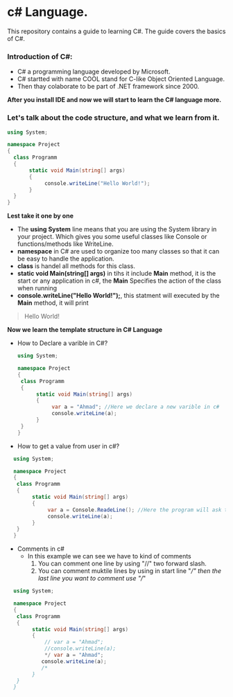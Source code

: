 # c# Language.
This repository contains a guide to learning C#. The guide covers the basics of C#.

### Introduction of C#:

* C# a programming language developed by Microsoft.
* C# startted with name COOL stand for C-like Object Oriented Language.
* Then thay colaborate to be part of .NET framework since 2000.




 **After you install IDE and now we will start to learn the C# language more.**


 ### Let's talk about the code structure, and what we learn from it.

 ```c#
using System;

namespace Project
{
   class Programm
   {
        static void Main(string[] args)
        {
             console.writeLine("Hello World!");
        }
   }
}
```

**Lest take it one by one** 

* The **using System** line means that you are using the System library in your project. Which gives you some useful classes like Console or functions/methods like WriteLine.
* **namespace** in C# are used to organize too many classes so that it can be easy to handle the application.
* **class** is handel all methods for this class.
* **static void Main(string[] args)** in tihs it include **Main** method, it is the start or any application in c#, the **Main** Specifies the action of the class when running
* **console.writeLine("Hello World!");**, this statment will executed by the **Main** method, it will print
> Hello World!


**Now we learn the template structure in C# Language**

* How to Declare a varible in C#?
  ```c#
  using System;

  namespace Project
  {
   class Programm
   {
        static void Main(string[] args)
        {
             var a = "Ahmad"; //Here we declare a new varible in c#
             console.writeLine(a);
        }
   }
  }
  ```



* How to get a value from user in c#?

```c#
  using System;

  namespace Project
  {
   class Programm
   {
        static void Main(string[] args)
        {
             var a = Console.ReadeLine(); //Here the program will ask the user to insert new value.
             console.writeLine(a);
        }
   }
  }
```


* Comments in c#
   * In this example we can see we have to kind of comments
       1. You can comment one line by using "//" two forward slash.
       2. You can comment muktile lines by using in start line "*/" then the last line you want to comment use "/*"
```c#
  using System;

  namespace Project
  {
   class Programm
   {
        static void Main(string[] args)
        {
            // var a = "Ahmad"; 
            //console.writeLine(a);
            */ var a = "Ahmad"; 
           console.writeLine(a);
           /*
        }
   }
  }
```

